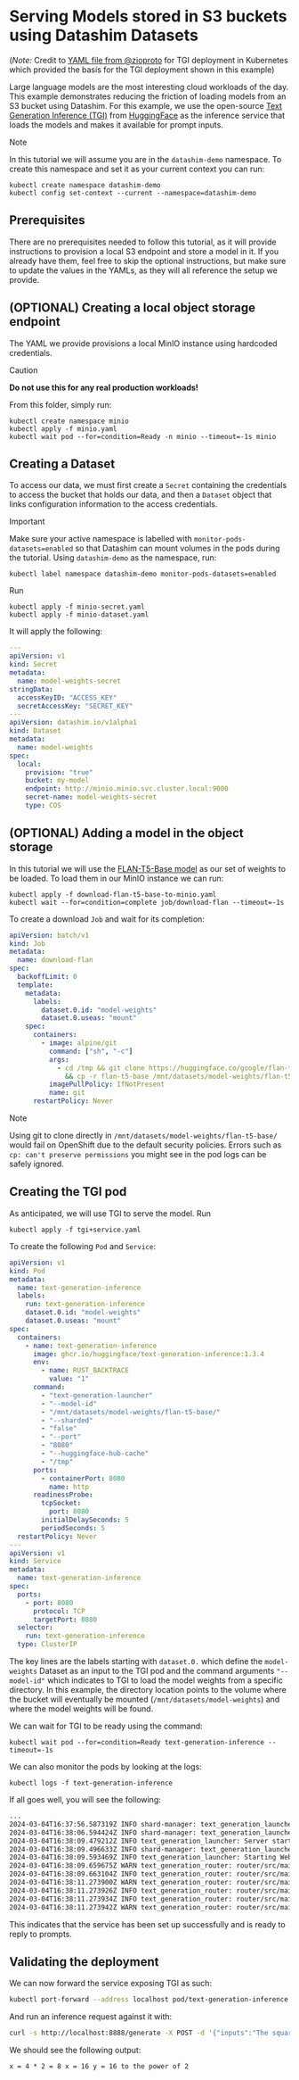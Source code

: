 # Serving Models stored in S3 buckets using Datashim Datasets

(_Note:_ Credit to
[YAML file from @zioproto](https://github.com/zioproto/kube-cheshire-cat/blob/1ae8be76e333482a2656431c9e6de59f2132c79c/kubernetes/tgi.yaml)
for TGI deployment in Kubernetes which provided the basis for the TGI deployment
shown in this example)

Large language models are the most interesting cloud workloads of the day. This
example demonstrates reducing the friction of loading models from an S3 bucket
using Datashim. For this example, we use the open-source
[Text Generation Inference (TGI)](https://github.com/huggingface/text-generation-inference)
from [HuggingFace](https://huggingface.co/) as the inference service that loads
the models and makes it available for prompt inputs.

> [!NOTE]  
> In this tutorial we will assume you are in the `datashim-demo` namespace. To
> create this namespace and set it as your current context you can run:
>
> ```commandline
> kubectl create namespace datashim-demo
> kubectl config set-context --current --namespace=datashim-demo
> ```

## Prerequisites

There are no prerequisites needed to follow this tutorial, as it will provide
instructions to provision a local S3 endpoint and store a model in it. If you
already have them, feel free to skip the optional instructions, but make sure to
update the values in the YAMLs, as they will all reference the setup we provide.

## (OPTIONAL) Creating a local object storage endpoint

The YAML we provide provisions a local MinIO instance using hardcoded
credentials.

> [!CAUTION]
> **Do not use this for any real production workloads!**

From this folder, simply run:

```commandline
kubectl create namespace minio
kubectl apply -f minio.yaml
kubectl wait pod --for=condition=Ready -n minio --timeout=-1s minio 
```

## Creating a Dataset

To access our data, we must first create a `Secret` containing the credentials
to access the bucket that holds our data, and then a `Dataset` object that links
configuration information to the access credentials.

> [!IMPORTANT] 
> Make sure your active namespace is labelled with
> `monitor-pods-datasets=enabled` so that Datashim can mount volumes in the pods
> during the tutorial. Using `datashim-demo` as the namespace, run:
>
> ```commandline
> kubectl label namespace datashim-demo monitor-pods-datasets=enabled
> ```

Run

```commandline
kubectl apply -f minio-secret.yaml
kubectl apply -f minio-dataset.yaml
```

It will apply the following:

```yaml
---
apiVersion: v1
kind: Secret
metadata:
  name: model-weights-secret
stringData:
  accessKeyID: "ACCESS_KEY"
  secretAccessKey: "SECRET_KEY"
---
apiVersion: datashim.io/v1alpha1
kind: Dataset
metadata:
  name: model-weights
spec:
  local:
    provision: "true"
    bucket: my-model
    endpoint: http://minio.minio.svc.cluster.local:9000
    secret-name: model-weights-secret
    type: COS
```

## (OPTIONAL) Adding a model in the object storage

In this tutorial we will use the
[FLAN-T5-Base model](https://huggingface.co/google/flan-t5-base) as our set of
weights to be loaded. To load them in our MinIO instance we can run:

```
kubectl apply -f download-flan-t5-base-to-minio.yaml
kubectl wait --for=condition=complete job/download-flan --timeout=-1s
```

To create a download `Job` and wait for its completion:

```yaml
apiVersion: batch/v1
kind: Job
metadata:
  name: download-flan
spec:
  backoffLimit: 0
  template:
    metadata:
      labels:
        dataset.0.id: "model-weights"
        dataset.0.useas: "mount"
    spec:
      containers:
        - image: alpine/git
          command: ["sh", "-c"]
          args:
            - cd /tmp && git clone https://huggingface.co/google/flan-t5-base/
              && cp -r flan-t5-base /mnt/datasets/model-weights/flan-t5-base/
          imagePullPolicy: IfNotPresent
          name: git
      restartPolicy: Never
```

> [!NOTE]  
> Using git to clone directly in `/mnt/datasets/model-weights/flan-t5-base/`
> would fail on OpenShift due to the default security policies.
> Errors such as `cp: can't preserve permissions` you might see in the pod
> logs can be safely ignored.

## Creating the TGI pod

As anticipated, we will use TGI to serve the model. Run

```
kubectl apply -f tgi+service.yaml
```

To create the following `Pod` and `Service`:

```yaml
apiVersion: v1
kind: Pod
metadata:
  name: text-generation-inference
  labels:
    run: text-generation-inference
    dataset.0.id: "model-weights"
    dataset.0.useas: "mount"
spec:
  containers:
    - name: text-generation-inference
      image: ghcr.io/huggingface/text-generation-inference:1.3.4
      env:
        - name: RUST_BACKTRACE
          value: "1"
      command:
        - "text-generation-launcher"
        - "--model-id"
        - "/mnt/datasets/model-weights/flan-t5-base/"
        - "--sharded"
        - "false"
        - "--port"
        - "8080"
        - "--huggingface-hub-cache"
        - "/tmp"
      ports:
        - containerPort: 8080
          name: http
      readinessProbe:
        tcpSocket:
          port: 8080
        initialDelaySeconds: 5
        periodSeconds: 5
  restartPolicy: Never
---
apiVersion: v1
kind: Service
metadata:
  name: text-generation-inference
spec:
  ports:
    - port: 8080
      protocol: TCP
      targetPort: 8080
  selector:
    run: text-generation-inference
  type: ClusterIP
```

The key lines are the labels starting with `dataset.0.` which define the
`model-weights` Dataset as an input to the TGI pod and the command arguments
`"--model-id"` which indicates to TGI to load the model weights
from a specific directory. In this example, the directory location points to the
volume where the bucket will eventually be mounted
(`/mnt/datasets/model-weights`) and where the model weights will be found.

We can wait for TGI to be ready using the command:

```commandline
kubectl wait pod --for=condition=Ready text-generation-inference --timeout=-1s
```

We can also monitor the pods by looking at the logs:

```commandline
kubectl logs -f text-generation-inference
```

If all goes well, you will see the following:

```txt
...
2024-03-04T16:37:56.587319Z INFO shard-manager: text_generation_launcher: Waiting for shard to be ready... rank=0
2024-03-04T16:38:06.594424Z INFO shard-manager: text_generation_launcher: Waiting for shard to be ready... rank=0
2024-03-04T16:38:09.479212Z INFO text_generation_launcher: Server started at unix:///tmp/text-generation-server-0
2024-03-04T16:38:09.496633Z INFO shard-manager: text_generation_launcher: Shard ready in 22.918174777s rank=0
2024-03-04T16:38:09.593469Z INFO text_generation_launcher: Starting Webserver
2024-03-04T16:38:09.659675Z WARN text_generation_router: router/src/main.rs:194: no pipeline tag found for model /mnt/datasets/model-weights/flan-t5-base/
2024-03-04T16:38:09.663104Z INFO text_generation_router: router/src/main.rs:213: Warming up model
2024-03-04T16:38:11.273900Z WARN text_generation_router: router/src/main.rs:224: Model does not support automatic max batch total tokens
2024-03-04T16:38:11.273926Z INFO text_generation_router: router/src/main.rs:246: Setting max batch total tokens to 16000
2024-03-04T16:38:11.273934Z INFO text_generation_router: router/src/main.rs:247: Connected
2024-03-04T16:38:11.273942Z WARN text_generation_router: router/src/main.rs:252: Invalid hostname, defaulting to 0.0.0.0
```

This indicates that the service has been set up successfully and is ready to
reply to prompts.

## Validating the deployment

We can now forward the service exposing TGI as such:

```bash
kubectl port-forward --address localhost pod/text-generation-inference 8888:8080
```

And run an inference request against it with:

```bash
curl -s http://localhost:8888/generate -X POST -d '{"inputs":"The square root of x is the cube root of y. What is y to the power of 2, if x = 4?", "parameters":{"max_new_tokens":1000}}'  -H 'Content-Type: application/json' | jq -r .generated_text
```

We should see the following output:

```
x = 4 * 2 = 8 x = 16 y = 16 to the power of 2
```
